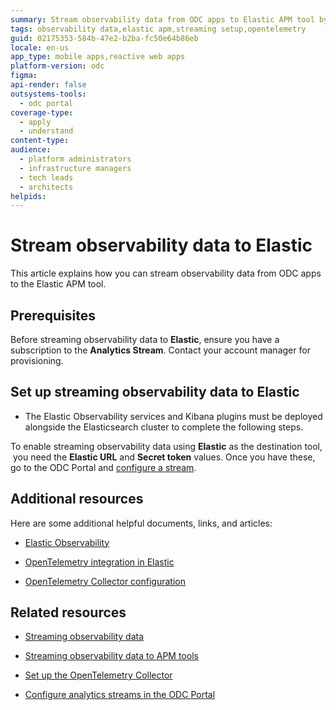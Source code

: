 ```yaml
---
summary: Stream observability data from ODC apps to Elastic APM tool by configuring Elastic URL and Secret token in OutSystems Developer Cloud (ODC).
tags: observability data,elastic apm,streaming setup,opentelemetry
guid: 02175353-584b-47e2-b2ba-fc50e64b86eb
locale: en-us
app_type: mobile apps,reactive web apps
platform-version: odc
figma: 
api-render: false
outsystems-tools:
  - odc portal
coverage-type:
  - apply
  - understand
content-type: 
audience:
  - platform administrators
  - infrastructure managers
  - tech leads
  - architects
helpids: 
---
```


# Stream observability data to Elastic

This article explains how you can stream observability data from ODC apps to the Elastic APM tool.

## Prerequisites

Before streaming observability data to **Elastic**, ensure you have a subscription to the **Analytics Stream**. Contact your account manager for provisioning.

## Set up streaming observability data to Elastic

<div class="info" markdown="1">

* The Elastic Observability services and Kibana plugins must be deployed alongside the Elasticsearch cluster to complete the following steps. 

</div>

To enable streaming observability data using **Elastic** as the destination tool,  you need the **Elastic URL** and **Secret token** values. Once you have these, go to the ODC Portal and [configure a stream](stream-app-analytics-configure.md). 

## Additional resources

Here are some additional helpful documents, links, and articles:

* [Elastic Observability](https://www.elastic.co/observability)

* [OpenTelemetry integration in Elastic](https://www.elastic.co/guide/en/apm/guide/8.6/open-telemetry.html)

* [OpenTelemetry Collector configuration](https://opentelemetry.io/docs/collector/configuration/)


## Related resources

* [Streaming observability data](stream-app-analytics-overview.md)

* [Streaming observability data to APM tools](stream-app-analytics-apm.md)

* [Set up the OpenTelemetry Collector](stream-app-analytics-opentelemetry.md)

* [Configure analytics streams in the ODC Portal](stream-app-analytics-configure.md)
